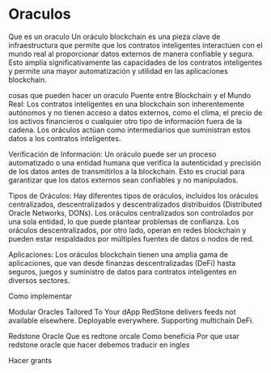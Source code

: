 # Oraculos
Que es un oraculo
Un oráculo blockchain es una pieza clave de infraestructura que permite que los contratos inteligentes interactúen con el mundo real al proporcionar datos externos de manera confiable y segura. Esto amplía significativamente las capacidades de los contratos inteligentes y permite una mayor automatización y utilidad en las aplicaciones blockchain.

 cosas que pueden hacer un oraculo 
 Puente entre Blockchain y el Mundo Real: Los contratos inteligentes en una blockchain son inherentemente autónomos y no tienen acceso a datos externos, como el clima, el precio de los activos financieros o cualquier otro tipo de información fuera de la cadena. Los oráculos actúan como intermediarios que suministran estos datos a los contratos inteligentes.

Verificación de Información: Un oráculo puede ser un proceso automatizado o una entidad humana que verifica la autenticidad y precisión de los datos antes de transmitirlos a la blockchain. Esto es crucial para garantizar que los datos externos sean confiables y no manipulados.

Tipos de Oráculos: Hay diferentes tipos de oráculos, incluidos los oráculos centralizados, descentralizados y descentralizados distribuidos (Distributed Oracle Networks, DONs). Los oráculos centralizados son controlados por una sola entidad, lo que puede plantear problemas de confianza. Los oráculos descentralizados, por otro lado, operan en redes blockchain y pueden estar respaldados por múltiples fuentes de datos o nodos de red.

Aplicaciones: Los oráculos blockchain tienen una amplia gama de aplicaciones, que van desde finanzas descentralizadas (DeFi) hasta seguros, juegos y suministro de datos para contratos inteligentes en diversos sectores.

Como implementar

Modular Oracles
Tailored To Your dApp
RedStone delivers feeds not available elsewhere.
Deployable everywhere. Supporting multichain DeFi.

Redstone Oracle
Que es redtone orcale
Como beneficia
Por que usar redstone oracle
que hacer
debemos traducir en ingles


Hacer grants
